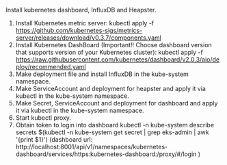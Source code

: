 Install kubernetes dashboard, InfluxDB and Heapster.
1. Install Kubernetes metric server:
    kubectl apply -f https://github.com/kubernetes-sigs/metrics-server/releases/download/v0.3.7/components.yaml
2. Install Kubernetes DashBoard (Important!! Choose dashboard version that supports version of your Kubernetes cluster):
    kubectl apply -f https://raw.githubusercontent.com/kubernetes/dashboard/v2.0.3/aio/deploy/recommended.yaml
3. Make deployment file and install InfluxDB in the kube-system namespace.
4. Make ServiceAccount and deployment for heapster and apply it via kubectl in the kube-system namespace.
5. Make Secret, ServiceAccount and deployment for dashboard and apply it via kubectl in the kube-system namespace.
6. Start kubectl proxy.
7. Obtain token to login into dashboard
    kubectl -n kube-system describe secrets $(kubectl -n kube-system get secret | grep eks-admin | awk '{print $1}')
    (dashboard url: http://localhost:8001/api/v1/namespaces/kubernetes-dashboard/services/https:kubernetes-dashboard:/proxy/#/login  )